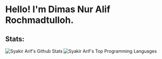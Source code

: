 # Hello! I'm Dimas Nur Alif Rochmadtulloh.

## Stats:
<img align="left" alt="Syakir Arif's Github Stats" src="https://github-readme-stats.vercel.app/api?username=syakirarif&show_icons=true&hide_border=false" />

<img align="left" alt="Syakir Arif's Top Programming Languages" src="https://github-readme-stats.vercel.app/api/top-langs/?username=syakirarif&layout=compact"/>

<!--
**dimas-nur/dimas-nur** is a ✨ _special_ ✨ repository because its `README.md` (this file) appears on your GitHub profile.

Here are some ideas to get you started:

- 🔭 I’m currently working on ...
- 🌱 I’m currently learning ...
- 👯 I’m looking to collaborate on ...
- 🤔 I’m looking for help with ...
- 💬 Ask me about ...
- 📫 How to reach me: ...
- 😄 Pronouns: ...
- ⚡ Fun fact: ...
-->
